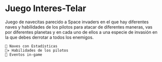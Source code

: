 # Juego Interes-Telar

<p>
    Juego de navecitas parecido a Space invaders en el que hay diferentes naves y habilidades de los pilotos para atacar de diferentes maneras, vas por diferentes planetas y en cada uno de ellos a una especie de invasión en la que debes derrotar a todos los enemigos.

    🚀 Naves con Estadísticas
    👨‍✈️ Habilidades de los pilotos
    🧨 Eventos in-game
</p>
